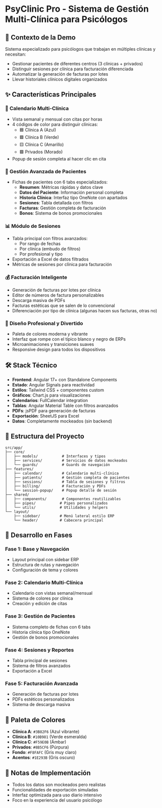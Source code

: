 



# PsyClinic Pro - Sistema de Gestión Multi-Clínica para Psicólogos

## 🎯 **Contexto de la Demo**
Sistema especializado para psicólogos que trabajan en múltiples clínicas y necesitan:
- Gestionar pacientes de diferentes centros (3 clínicas + privados)
- Distinguir sesiones por clínica para facturación diferenciada
- Automatizar la generación de facturas por lotes
- Llevar historiales clínicos digitales organizados

## ✨ **Características Principales**

### 📅 **Calendario Multi-Clínica**
- Vista semanal y mensual con citas por horas
- 4 códigos de color para distinguir clínicas:
  - 🟦 Clínica A (Azul)
  - 🟩 Clínica B (Verde)  
  - 🟨 Clínica C (Amarillo)
  - 🟪 Privados (Morado)
- Popup de sesión completa al hacer clic en cita

### 👥 **Gestión Avanzada de Pacientes**
- Fichas de pacientes con 6 tabs especializados:
  - **Resumen**: Métricas rápidas y datos clave
  - **Datos del Paciente**: Información personal completa
  - **Historia Clínica**: Interfaz tipo OneNote con apartados
  - **Sesiones**: Tabla detallada con filtros
  - **Facturas**: Gestión completa de facturación
  - **Bonos**: Sistema de bonos promocionales

### 📊 **Módulo de Sesiones**
- Tabla principal con filtros avanzados:
  - Por rango de fechas
  - Por clínica (embudo de filtros)
  - Por profesional y tipo
- Exportación a Excel de datos filtrados
- Métricas de sesiones por clínica para facturación

### 💰 **Facturación Inteligente**
- Generación de facturas por lotes por clínica
- Editor de números de factura personalizables
- Descarga masiva de PDFs
- Facturas estéticas que se salen de lo convencional
- Diferenciación por tipo de clínica (algunas hacen sus facturas, otras no)

### 🎨 **Diseño Profesional y Divertido**
- Paleta de colores moderna y vibrante
- Interfaz que rompe con el típico blanco y negro de ERPs
- Microanimaciones y transiciones suaves
- Responsive design para todos los dispositivos

## 🛠️ **Stack Técnico**
- **Frontend**: Angular 17+ con Standalone Components
- **Estado**: Angular Signals para reactividad
- **Estilos**: Tailwind CSS + componentes custom
- **Gráficos**: Chart.js para visualizaciones
- **Calendarios**: FullCalendar integration
- **Tablas**: Angular Material Table con filtros avanzados
- **PDFs**: jsPDF para generación de facturas
- **Exportación**: SheetJS para Excel
- **Datos**: Completamente mockeados (sin backend)

## 📁 **Estructura del Proyecto**
```
src/app/
├── core/
│   ├── models/           # Interfaces y tipos
│   ├── services/         # Servicios de datos mockeados
│   └── guards/           # Guards de navegación
├── features/
│   ├── calendar/         # Calendario multi-clínica
│   ├── patients/         # Gestión completa de pacientes
│   ├── sessions/         # Tabla de sesiones y filtros
│   ├── billing/          # Facturación y PDFs
│   └── session-popup/    # Popup detalle de sesión
├── shared/
│   ├── components/       # Componentes reutilizables
│   ├── pipes/           # Pipes personalizados
│   └── utils/           # Utilidades y helpers
└── layout/
    ├── sidebar/         # Menú lateral estilo ERP
    └── header/          # Cabecera principal
```

## 🚀 **Desarrollo en Fases**

### Fase 1: Base y Navegación
- Layout principal con sidebar ERP
- Estructura de rutas y navegación
- Configuración de tema y colores

### Fase 2: Calendario Multi-Clínica  
- Calendario con vistas semanal/mensual
- Sistema de colores por clínica
- Creación y edición de citas

### Fase 3: Gestión de Pacientes
- Sistema completo de fichas con 6 tabs
- Historia clínica tipo OneNote
- Gestión de bonos promocionales

### Fase 4: Sesiones y Reportes
- Tabla principal de sesiones
- Sistema de filtros avanzados
- Exportación a Excel

### Fase 5: Facturación Avanzada
- Generación de facturas por lotes
- PDFs estéticos personalizados
- Sistema de descarga masiva

## 🎨 **Paleta de Colores**
- **Clínica A**: `#3B82F6` (Azul vibrante)
- **Clínica B**: `#10B981` (Verde esmeralda)
- **Clínica C**: `#F59E0B` (Ámbar)
- **Privados**: `#8B5CF6` (Púrpura)
- **Fondo**: `#F8FAFC` (Gris muy claro)
- **Acentos**: `#1E293B` (Gris oscuro)

## 📝 **Notas de Implementación**
- Todos los datos son mockeados pero realistas
- Funcionalidades de exportación simuladas
- Interfaz optimizada para uso diario intensivo
- Foco en la experiencia del usuario psicólogo